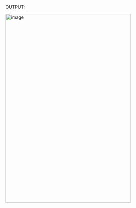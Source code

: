 OUTPUT:


<img width="401" height="604" alt="image" src="https://github.com/user-attachments/assets/a843c227-ab3f-4baf-893b-03f699117169" />

